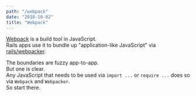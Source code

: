 ```yaml
---
path: "/webpack"
date: "2018-10-02"
title: "Webpack"
---
```


[Webpack](https://webpack.js.org) is a build tool in JavaScript.  
Rails apps use it to bundle up "application-like JavaScript" via [rails/webpacker](https://github.com/rails/webpacker).  

The boundaries are fuzzy app-to-app.  
But one is clear.  
Any JavaScript that needs to be used via `import ...` or `require ...` does so via `Webpack` and `Webpacker`.  
So start there.  